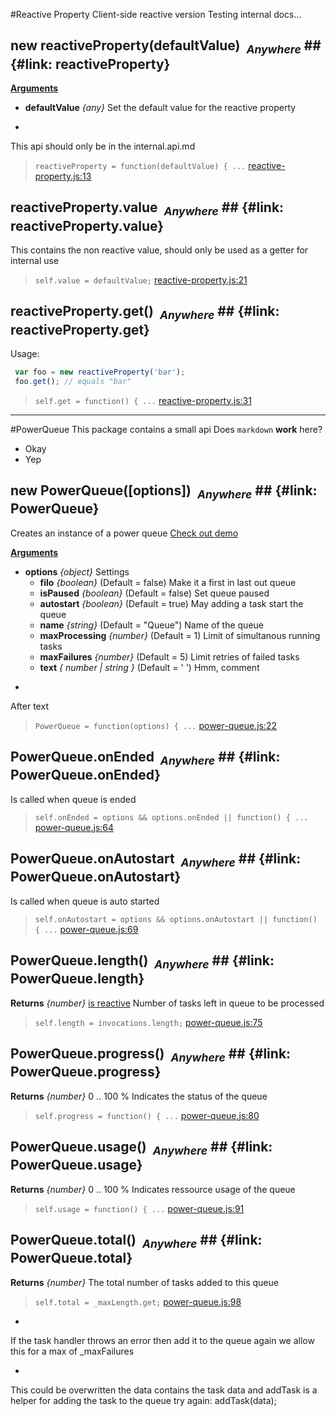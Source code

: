 #Reactive Property
Client-side reactive version
Testing internal docs...

## new reactiveProperty(defaultValue)&nbsp;&nbsp;<sub><i>Anywhere</i></sub> ## {#link: reactiveProperty}

<u><b>Arguments</b></u>

* __defaultValue__ *{any}*
  Set the default value for the reactive property

-
This api should only be in the internal.api.md

> ```reactiveProperty = function(defaultValue) { ...``` [reactive-property.js:13](reactive-property.js#L13)

## reactiveProperty.value&nbsp;&nbsp;<sub><i>Anywhere</i></sub> ## {#link: reactiveProperty.value}
This contains the non reactive value, should only be used as a getter for
internal use

> ```self.value = defaultValue;``` [reactive-property.js:21](reactive-property.js#L21)

## reactiveProperty.get()&nbsp;&nbsp;<sub><i>Anywhere</i></sub> ## {#link: reactiveProperty.get}
Usage:
```js
 var foo = new reactiveProperty('bar');
 foo.get(); // equals "bar"
```

> ```self.get = function() { ...``` [reactive-property.js:31](reactive-property.js#L31)


---
#PowerQueue
This package contains a small api
Does `markdown` __work__ here?
* Okay
* Yep

## new PowerQueue([options])&nbsp;&nbsp;<sub><i>Anywhere</i></sub> ## {#link: PowerQueue}
Creates an instance of a power queue 
[Check out demo](http://power-queue-test.meteor.com/)

<u><b>Arguments</b></u>

* __options__ *{object}*
  Settings
    - __filo__ *{boolean}*    (Default = false)
Make it a first in last out queue
    - __isPaused__ *{boolean}*    (Default = false)
Set queue paused
    - __autostart__ *{boolean}*    (Default = true)
May adding a task start the queue
    - __name__ *{string}*    (Default = "Queue")
Name of the queue
    - __maxProcessing__ *{number}*    (Default = 1)
Limit of simultanous running tasks
    - __maxFailures__ *{number}*    (Default = 5)
Limit retries of failed tasks
    - __text__ *{ number | string }*    (Default = ' ')
Hmm, comment

-
After text

> ```PowerQueue = function(options) { ...``` [power-queue.js:22](power-queue.js#L22)

## PowerQueue.onEnded&nbsp;&nbsp;<sub><i>Anywhere</i></sub> ## {#link: PowerQueue.onEnded}
Is called when queue is ended

> ```self.onEnded = options && options.onEnded || function() { ...``` [power-queue.js:64](power-queue.js#L64)

## PowerQueue.onAutostart&nbsp;&nbsp;<sub><i>Anywhere</i></sub> ## {#link: PowerQueue.onAutostart}
Is called when queue is auto started

> ```self.onAutostart = options && options.onAutostart || function() { ...``` [power-queue.js:69](power-queue.js#L69)

## PowerQueue.length()&nbsp;&nbsp;<sub><i>Anywhere</i></sub> ## {#link: PowerQueue.length}

__Returns__  *{number}*  <u>is reactive</u>
Number of tasks left in queue to be processed

> ```self.length = invocations.length;``` [power-queue.js:75](power-queue.js#L75)

## PowerQueue.progress()&nbsp;&nbsp;<sub><i>Anywhere</i></sub> ## {#link: PowerQueue.progress}

__Returns__  *{number}*
0 .. 100 % Indicates the status of the queue

> ```self.progress = function() { ...``` [power-queue.js:80](power-queue.js#L80)

## PowerQueue.usage()&nbsp;&nbsp;<sub><i>Anywhere</i></sub> ## {#link: PowerQueue.usage}

__Returns__  *{number}*
0 .. 100 % Indicates ressource usage of the queue

> ```self.usage = function() { ...``` [power-queue.js:91](power-queue.js#L91)

## PowerQueue.total()&nbsp;&nbsp;<sub><i>Anywhere</i></sub> ## {#link: PowerQueue.total}

__Returns__  *{number}*
The total number of tasks added to this queue

> ```self.total = _maxLength.get;``` [power-queue.js:98](power-queue.js#L98)

-
If the task handler throws an error then add it to the queue again
we allow this for a max of _maxFailures

-
This could be overwritten the data contains the task data and addTask
is a helper for adding the task to the queue
try again: addTask(data);
